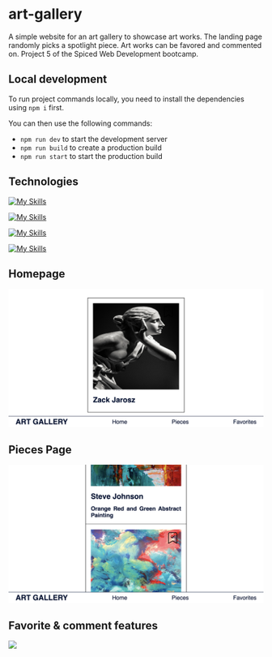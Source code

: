 # art-gallery

A simple website for an art gallery to showcase art works. The landing page randomly picks a spotlight piece. Art works can be favored and commented on. Project 5 of the Spiced Web Development bootcamp.

## Local development

To run project commands locally, you need to install the dependencies using `npm i` first.

You can then use the following commands:

- `npm run dev` to start the development server
- `npm run build` to create a production build
- `npm run start` to start the production build

## Technologies

[![My Skills](https://skillicons.dev/icons?i=js)](https://skillicons.dev) 

[![My Skills](https://skillicons.dev/icons?i=css)](https://skillicons.dev)

[![My Skills](https://skillicons.dev/icons?i=react)](https://skillicons.dev)

[![My Skills](https://skillicons.dev/icons?i=nextjs)](https://skillicons.dev)


## Homepage

<img src="./public/spotlight.png">

## Pieces Page

<img src="./public/pieces.png">

## Favorite & comment features

<img src="./public/favorite-comment.gif">
